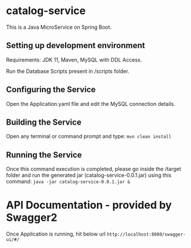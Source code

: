 # catalog-service

This is a Java MicroService on Spring Boot.

## Setting up development environment

Requirements: JDK 11, Maven, MySQL with DDL Access.

Run the Database Scripts present in /scripts folder.

## Configuring the Service
  Open the Application.yaml file and edit the MySQL connection details.

## Building the Service
  Open any terminal or command prompt and type:
  `mvn clean install`

## Running the Service
Once this command execution is completed, please go inside the /target folder and run the generated jar (catalog-service-0.0.1.jar) using this command:
  `java -jar catalog-service-0.0.1.jar &`
  
# API Documentation - provided by Swagger2
Once Application is running, hit below url
`http://localhost:8080/swagger-ui/#/`
